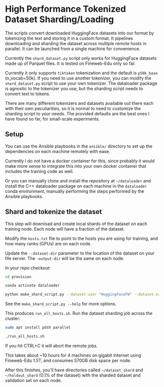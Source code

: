 # High Performance Tokenized Dataset Sharding/Loading

The scripts convert downloaded HuggingFace datasets into our format by tokenizing the text and storing it in a custom format.  It pipelines downloading and sharding the dataset across multiple remote hosts in parallel.  It can be launched from a single machine for convenience.

Currently the `shard_dataset.py` script only works for HuggingFace datasets made up of Parquet files.  It is tested on Fineweb-Edu only so far.

Currently it only supports `tiktoken` tokenization and the default is `p50k_base` (n_vocab=50k).  If you need to use another tokenizer, you can modify the `shard_dataset.py` script to use your own tokenizer.  The dataloader package is agnostic to the tokenizer you use, but the sharding script needs to convert text to tokens.

There are many different tokenizers and datasets available out there each with their own peculiarities, so it is normal to need to customize the sharding script to your needs.  The provided defaults are the best ones I have found so far, for small-scale experiments.


## Setup

You can use the Ansible playbooks in the `ansible/` directory to set up the dependencies on each machine remotely with ease.

Currently I do not have a docker container for this, since probably it would make more sense to integrate this into your own docker container that includes the training code as well.

Or you can manually clone and install the repository at `~/dataloader` and install the C++ dataloader package on each machine in the `dataloader` conda environment, manually performing the steps performed by the Ansible playbooks.


## Shard and tokenize the dataset

This step will download and create local shards of the dataset on each training node.  Each node will have a fraction of the dataset.

Modify the `hosts.txt` file to point to the hosts you are using for training, and how many ranks (GPUs) are on each node.

Update the `--dataset-dir` parameter to the location of the dataset on your file server.  The `-output-dir` will be the same on each node.

In your repo checkout:

```bash
cd provision

conda activate dataloader

python make_shard_script.py --dataset-user "HuggingFaceFW" --dataset-name "fineweb-edu" --output-dir ~/dataset_shard
```

See the `make_shard_script.py --help` for more options.

This produces `run_all_hosts.sh`.  Run the dataset sharding job across the cluster:

```bash
sudo apt install pdsh parallel

./run_all_hosts.sh
```

If you hit CTRL+C it will abort the remote jobs.

This takes about ~10 hours for 4 machines on gigabit Internet using Fineweb-Edu 1.5T, and consumes 570GB disk space per node.

After this finishes, you'll have directories called `~/dataset_shard` and `~/holdout_shard` (0.1% of the dataset) with the sharded dataset and validation set on each node.
